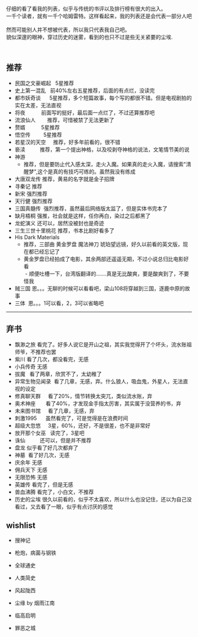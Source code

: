 
仔细的看了看我的列表，似乎与传统的书评以及排行榜有很大的出入。    
一千个读者，就有一千个哈姆雷特。这样看起来，我的列表还是会代表一部分人吧    
然而可能别人并不想被代表，所以我只代表我自己吧。      
貌似深邃的眼神，穿过历史的迷雾，看到的也只不过是些无关紧要的尘埃.    
  
  
      
     

## 推荐
* 民国之文豪崛起   5星推荐  
* 史上第一混乱    前40%左右五星推荐，后面的有点烂，没读完  
* 都市妖奇谈      5星推荐，多个短篇故事，每个写的都很不错。但是电视剧拍的实在太差，无法直视
* 将夜           前面写的挺好，最后面一点烂了，不过还算推荐吧
* 流浪仙人        推荐，可惜被禁了无法更新了
* 赘婿           5星推荐
* 悟空传         5星推荐
* 若星汉的天空     推荐，好多年前看的，很不错
* 亵渎          推荐，第一个提出神格，以及咬剥夺神格的说法，文笔情节美的说
* 神游       
  - 推荐，但是要防止代入感太深，走火入魔。如果真的走火入魔，请搜索"清醒梦",这个是真的有技巧可练的。虽然我没有练成
* 大唐双龙传 推荐，黄易的名字就是金子招牌
* 寻秦记 推荐
* 新宋 强烈推荐
* 天行健 强烈推荐
* 三国真髓传  强烈推荐，虽然最后网络版太监了，但是实体书完本了
* 缺月梧桐 强推，社会就是这样，任你再白，染过之后都黑了
* 龙蛇演义 还可以，居然没被封也是奇迹
* 三生三世十里桃花 推荐，书本比剧好看多了
* His Dark Materials    
  - 推荐，三部曲 黄金罗盘 魔法神刀 琥珀望远镜，好久以前看的英文版，现在都已经忘记了    
  - 黄金罗盘已经拍成了电影，其余两部还遥遥无期，不过小说总归比电影好看     
  - 顺便吐槽一下，台湾版翻译的.......真是无比酸爽，要是酸爽到了，不要怪我      
* 贼三国 恩。。。无聊的时候可以看看吧，梁山108将穿越到三国，逐鹿中原的故事    
* 三体  恩。。。1可以看，2，3可以省略吧
 

----------------

## 弃书  
* 飘渺之旅 看完了。好多人说它是开山之祖，其实我觉得开了个坏头，流水账祖师爷，不推荐也罢
* 紫川 看了几次，都没看完，无感
* 小兵传奇 无感
* 拔魔   看了两章，欣赏不了，太幼稚了  
* 异常生物见闻录  看了几章，无感，弃。什么狼人，吸血鬼，外星人，无法直视的设定
* 修真聊天群     看了20%，情节转换太突兀，类似流水账，弃
* 奥术神座       看了40%，才发现金手指太厉害，其实属于没营养的书，弃
* 未来图书馆     看了几章，无感，弃
* 刺激1995      虽然看完了，可是觉得是在浪费时间
* 超级大忽悠     3星，60%，还好，不是很差，也不是非常好
* 放开那个女巫   读完了，3星吧
* 诛仙          还可以，但是并不推荐
* 盘龙 似乎看了好几次都弃了
* 神墓  看了好几次，无感
* 庆余年 无感
* 佣兵天下 无感
* 无限恐怖 无感
* 英雄传 看完了，但是无感
* 兽血沸腾 看完了，小白文，不推荐
* 历史的尘埃 很久以前看的，似乎不太喜欢，所以什么也没记住，还以为自己没看过，又去看了一眼，似乎有点讨厌的感觉


## wishlist
* 搜神记
* 枪炮，病菌与钢铁
* 全球通史
* 人类简史
* 风起陇西
* 尘缘 by 烟雨江南

* 临高启明
* 罪恶之城
